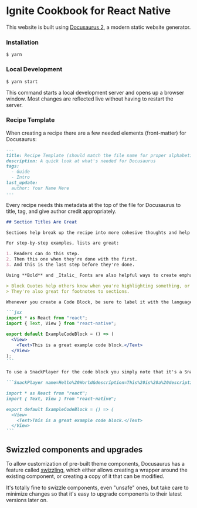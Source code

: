 # Ignite Cookbook for React Native

This website is built using [Docusaurus 2](https://docusaurus.io/), a modern static website generator.

### Installation

```
$ yarn
```

### Local Development

```
$ yarn start
```

This command starts a local development server and opens up a browser window. Most changes are reflected live without having to restart the server.

### Recipe Template

When creating a recipe there are a few needed elements (front-matter) for Docusaurus:

```markdown
---
title: Recipe Template (should match the file name for proper alphabetization)
description: A quick look at what's needed for Docusaurus
tags:
  - Guide
  - Intro
last_update:
  author: Your Name Here
---
```

Every recipe needs this metadata at the top of the file for Docusaurus to title, tag, and give author credit appropriately.

````markdown
## Section Titles Are Great

Sections help break up the recipe into more cohesive thoughts and help others follow along.

For step-by-step examples, lists are great:

1. Readers can do this step.
2. Then this one when they're done with the first.
3. And this is the last step before they're done.

Using **Bold** and _Italic_ Fonts are also helpful ways to create emphasis within your recipe.

> Block Quotes help others know when you're highlighting something, or attributing an idea to someone else.
> They're also great for footnotes to sections.

Whenever you create a Code Block, be sure to label it with the language like so:

```jsx
import * as React from "react";
import { Text, View } from "react-native";

export default ExampleCodeBlock = () => (
  <View>
    <Text>This is a great example code block.</Text>
  </View>
);
```

To use a SnackPlayer for the code block you simply note that it's a SnackPlayer and provide some props for the player:

```SnackPlayer name=Hello%20World&description=This%20is%20a%20description&dependencies=react-native-reanimated&platform=ios

import * as React from "react";
import { Text, View } from "react-native";

export default ExampleCodeBlock = () => (
  <View>
    <Text>This is a great example code block.</Text>
  </View>
```
````

## Swizzled components and upgrades

To allow customization of pre-built theme components, Docusaurus has a feature called [swizzling](https://docusaurus.io/docs/swizzling), which either allows creating a wrapper around the existing component, or creating a copy of it that can be modified.

It's totally fine to swizzle components, even "unsafe" ones, but take care to minimize changes so that it's easy to upgrade components to their latest versions later on.